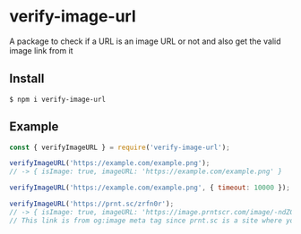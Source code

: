 # verify-image-url

A package to check if a URL is an image URL or not and also get the valid image link from it

## Install

```
$ npm i verify-image-url
```

## Example

```js
const { verifyImageURL } = require('verify-image-url');

verifyImageURL('https://example.com/example.png');
// -> { isImage: true, imageURL: 'https://example.com/example.png' }

verifyImageURL('https://example.com/example.png', { timeout: 10000 }); // Sets timeout to 10 seconds, default is 5

verifyImageURL('https://prnt.sc/zrfn0r');
// -> { isImage: true, imageURL: 'https://image.prntscr.com/image/-ndZGuDMRfu7oDAR-fESzg.png' }
// This link is from og:image meta tag since prnt.sc is a site where you can upload screenshots and get the web page url from it which isn't your image link but it's in the meta tag
```
